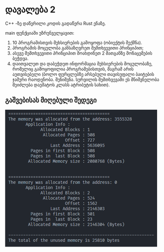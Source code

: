 # დავალება 2

C++ -ზე დაწერილი კოდის გადაწერა Rust ენაზე.

main ფუნქციაში უზრუნველყავით:

1. 10 პროგრამისთვის მეხსიერების გამოყოფა (ობიექტის შექმნა).
2. პროგრამის მოცულობა განსაზღვრეთ შემთხვევითი პრინციპით;
3. ასევე შემთხვევითი პრინციპით მოახდინეთ 2 მათგანზე მონაცემების ბეჭდვა.
4. დაითვალეთ და დაბეჭდეთ ინფორმაცია მეხსიერების მოცულობაზე, რომელიც გამოყოფილია პროგრამებისთვის, მაგრამ არის აუთვისებელი (ბოლო ფურცლებზე არსებული თავისუფალი ბაიტების ჯამური რაოდენობა. შენიშვნა. სურვილის შემთხვევაში ეს მნიშვნელობა შეიძლება დაემატოს კლასს ატრიბუტის სახით).

## გაშვებისას მიღებული შედეგი

![image with the results of running the code](./assets/results.png)
